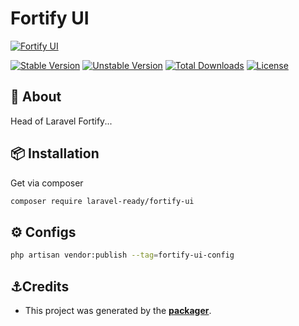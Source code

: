 # Fortify UI

[![Fortify UI](https://preview.dragon-code.pro/LaravelReady/fortify-ui.svg?brand=laravel)](https://github.com/laravel-ready/fortify-ui)

[![Stable Version][badge_stable]][link_packagist]
[![Unstable Version][badge_unstable]][link_packagist]
[![Total Downloads][badge_downloads]][link_packagist]
[![License][badge_license]][link_license]

## 📂 About

Head of Laravel Fortify...


## 📦 Installation

Get via composer

```bash
composer require laravel-ready/fortify-ui
```


## ⚙️ Configs

```bash
php artisan vendor:publish --tag=fortify-ui-config
```


## ⚓Credits

- This project was generated by the **[packager](https://github.com/laravel-ready/packager)**.

[badge_downloads]:      https://img.shields.io/packagist/dt/laravel-ready/fortify-ui.svg?style=flat-square

[badge_license]:        https://img.shields.io/packagist/l/laravel-ready/fortify-ui.svg?style=flat-square

[badge_stable]:         https://img.shields.io/github/v/release/laravel-ready/fortify-ui?label=stable&style=flat-square

[badge_unstable]:       https://img.shields.io/badge/unstable-dev--main-orange?style=flat-square

[link_license]:         LICENSE

[link_packagist]:       https://packagist.org/packages/laravel-ready/fortify-ui

